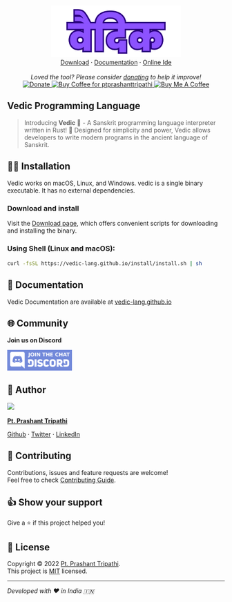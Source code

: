 <p align="center">
    <a href="https://vedic-lang.github.io">
        <img alt="Vedic"src="https://raw.githubusercontent.com/vedic-lang/vedic/main/assets/vedic-lang.png" width="300vw"/>
    </a>
    <br>
    <a href="https://vedic-lang.github.io/download">Download</a> ·
    <a href="https://vedic-lang.github.io/">Documentation</a> ·
    <a href="https://vedic-lang.github.io/vedic-ide">Online Ide</a>
    <br><br>
    <i>Loved the tool? Please consider <a href="https://paypal.me/ptprashanttripathi/10">donating</a> to help it improve!</i>
    <br>
	<a href="https://paypal.me/PtPrashantTripathi">
        <img height='23' src="https://img.shields.io/badge/support-PayPal-blue?logo=PayPal&style=flat-square&label=Donate" alt="Donate"/>
    </a>
	<a href='https://ko-fi.com/ptprashanttripathi' target='_blank'>
        <img height='23' width="100" src='https://cdn.ko-fi.com/cdn/kofi3.png?v=2' alt='Buy Coffee for ptprashanttripathi' />
    </a>
	<a href="https://www.buymeacoffee.com/ptprashant09" target="_blank">
        <img src="https://cdn.buymeacoffee.com/buttons/default-orange.png" alt="Buy Me A Coffee" height="23" width="100" style="border-radius:1px" />
    </a>
</p>

## Vedic Programming Language

> Introducing **Vedic** 🎉 - A Sanskrit programming language interpreter written in Rust! 🎉 Designed for simplicity and power, Vedic allows developers to write modern programs in the ancient language of Sanskrit.

## 👨‍💻 Installation

Vedic works on macOS, Linux, and Windows. vedic is a single binary executable. It has no external dependencies.

### Download and install

Visit the [Download page](https://vedic-lang.github.io/download), which offers convenient scripts for downloading and installing the binary.

### Using Shell (Linux and macOS):

```bash
curl -fsSL https://vedic-lang.github.io/install/install.sh | sh
```

## 📖 Documentation

Vedic Documentation are available at [vedic-lang.github.io](https://vedic-lang.github.io/)

## 🌐 Community

**Join us on Discord**

<p><a href="https://discord.gg/sWCHauhNQ2"><img width="150" src="https://raw.githubusercontent.com/vedic-lang/vedic/main/.github/discord.png"/></a></p>

## 👤 Author 

<p><a href="https://github.com/ptprashanttripathi"><img width="60" src="https://avatars2.githubusercontent.com/u/26687933?s=200&v=4"/></a></p>

[**Pt. Prashant Tripathi**](https://github.com/ptprashanttripathi)

[Github](https://github.com/ptprashanttripathi) · [Twitter](https://twitter.com/ptprashant09) · [LinkedIn](https://www.linkedin.com/in/ptprashanttripathi/)
   
## 🤝 Contributing

Contributions, issues and feature requests are welcome!<br />Feel free to check [Contributing Guide](https://github.com/vedic-lang/vedic/blob/main/CONTRIBUTING.md).

## 👍 Show your support

Give a ⭐️ if this project helped you!

## 📝 License

Copyright © 2022 [Pt. Prashant Tripathi](https://github.com/ptprashanttripathi).<br />
This project is [MIT](https://github.com/vedic-lang/vedic/blob/main/LICENSE) licensed.

---

_Developed with ❤️ in India 🇮🇳_

